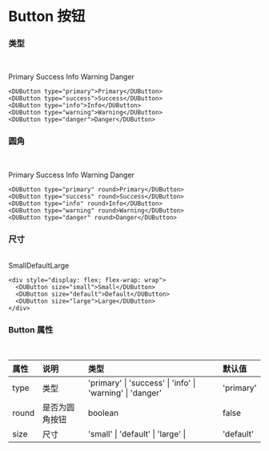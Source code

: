 <script setup>
import DUButton from '../../packages/components/button/src/Index.vue'
</script>

# Button 按钮

### 类型
<br />

<DUButton type="primary">Primary</DUButton>
<DUButton type="success">Success</DUButton>
<DUButton type="info">Info</DUButton>
<DUButton type="warning">Warning</DUButton>
<DUButton type="danger">Danger</DUButton>
```vue
<DUButton type="primary">Primary</DUButton>
<DUButton type="success">Success</DUButton>
<DUButton type="info">Info</DUButton>
<DUButton type="warning">Warning</DUButton>
<DUButton type="danger">Danger</DUButton>
```

### 圆角
<br />

<DUButton type="primary" round>Primary</DUButton>
<DUButton type="success" round>Success</DUButton>
<DUButton type="info" round>Info</DUButton>
<DUButton type="warning" round>Warning</DUButton>
<DUButton type="danger" round>Danger</DUButton>
```vue
<DUButton type="primary" round>Primary</DUButton>
<DUButton type="success" round>Success</DUButton>
<DUButton type="info" round>Info</DUButton>
<DUButton type="warning" round>Warning</DUButton>
<DUButton type="danger" round>Danger</DUButton>
```

### 尺寸
<br />

<div style="display: flex; flex-wrap: wrap">
  <DUButton size="small">Small</DUButton>
  <DUButton size="default">Default</DUButton>
  <DUButton size="large">Large</DUButton>
</div>

```vue
<div style="display: flex; flex-wrap: wrap">
  <DUButton size="small">Small</DUButton>
  <DUButton size="default">Default</DUButton>
  <DUButton size="large">Large</DUButton>
</div>
```

### Button 属性
<br />

| 属性 | 说明 | 类型 | 默认值 |
|:-----|:----|:-----|:-------|
| type | 类型 | 'primary' &#124; 'success' &#124; 'info' &#124; 'warning' &#124; 'danger' | 'primary' |
| round | 是否为圆角按钮 | boolean | false |
| size | 尺寸 | 'small' &#124; 'default' &#124; 'large' &#124; | 'default' |
